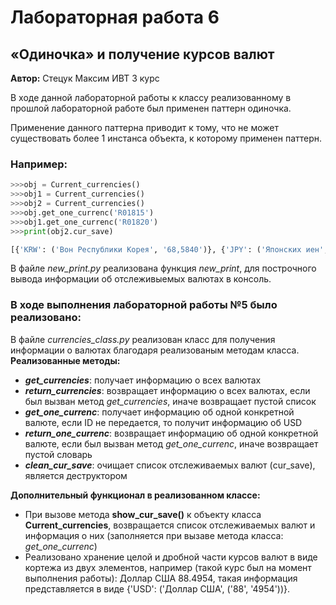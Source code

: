 # Лабораторная работа 6
## «Одиночка» и получение курсов валют

__Автор:__ Стецук Максим ИВТ 3 курс

В ходе данной лабораторной работы к классу реализованному в прошлой лабораторной работе был применен паттерн одиночка.

Применение данного паттерна приводит к тому, что не может существовать более 1 инстанса объекта, к которому применен паттерн.

### Например:
``` Python
>>>obj = Current_currencies()
>>>obj1 = Current_currencies()
>>>obj2 = Current_currencies()
>>>obj.get_one_currenc('R01815')
>>>obj1.get_one_currenc('R01820')
>>>print(obj2.cur_save)

[{'KRW': ('Вон Республики Корея', '68,5840')}, {'JPY': ('Японских иен', '58,8077')}]
```

В файле _new_print.py_ реализована функция _new_print_, для построчного вывода информации об отслеживыемых валютах в консоль. 

### В ходе выполнения лабораторной работы №5 было реализовано:
В файле _currencies_class.py_ реализован класс для получения информации о валютах благодаря реализованым методам класса.  
__Реализованные методы:__
- __*get_currencies*__: получает информацию о всех валютах
- __*return_currencies*__: возвращает информацию о всех валютах, если был вызван метод *get_currencies*, иначе возвращает пустой список
- __*get_one_currenc*__: получает информацию об одной конкретной валюте, если ID не передается, то получит информацию об USD
- __*return_one_currenc*__: возвращает информацию об одной конкретной валюте, если был вызван метод *get_one_currenc*, иначе возвращает пустой словарь
- __*clean_cur_save*__: очищает список отслеживаемых валют (cur_save), является деструктором
 
__Дополнительный функционал в реализованном классе:__
- При вызове метода __show_cur_save()__ к объекту класса __Current_currencies__, возвращается список отслеживаемых валют и информация о них (заполняется при вызаве метода класса: *get_one_currenc*)
- Реализовано хранение целой и дробной части курсов валют в виде кортежа из двух элементов, например (такой курс был на момент выполнения работы): Доллар США 88.4954, такая информация представляется в виде {'USD': ('Доллар США', ('88', '4954'))}.

